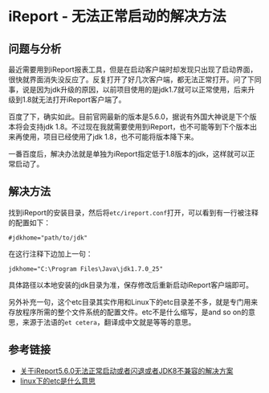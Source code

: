 # iReport - 无法正常启动的解决方法

## 问题与分析

最近需要用到iReport报表工具，但是在启动客户端时却发现只出现了启动界面，很快就界面消失没反应了。反复打开了好几次客户端，都无法正常打开。问了下同事，说是因为jdk升级的原因，以前项目使用的是jdk1.7就可以正常使用，后来升级到1.8就无法打开iReport客户端了。

百度了下，确实如此。目前官网最新的版本是5.6.0，据说有外国大神说是下个版本将会支持jdk 1.8。不过现在我就需要使用到iReport，也不可能等到下个版本出来再使用，项目已经使用了jdk 1.8，也不可能将版本降下来。

一番百度后，解决办法就是单独为iReport指定低于1.8版本的jdk，这样就可以正常启动了。
<!--more-->
## 解决方法

找到iReport的安装目录，然后将`etc/ireport.conf`打开，可以看到有一行被注释的配置如下：
```
#jdkhome="path/to/jdk"
```

在这行注释下边加上一句：
```
jdkhome="C:\Program Files\Java\jdk1.7.0_25"
```

具体路径以本地安装的jdk目录为准，保存修改后重新启动iReport客户端即可。

另外补充一句，这个etc目录其实作用和Linux下的etc目录差不多，就是专门用来存放程序所需的整个文件系统的配置文件。etc不是什么缩写，是and so on的意思，来源于法语的`et cetera`，翻译成中文就是等等的意思。

## 参考链接

* [关于iReport5.6.0无法正常启动或者闪退或者JDK8不兼容的解决方案](https://blog.csdn.net/erlian1992/article/details/76359191)
* [linux下的etc是什么意思](https://zhidao.baidu.com/question/426469556.html)
